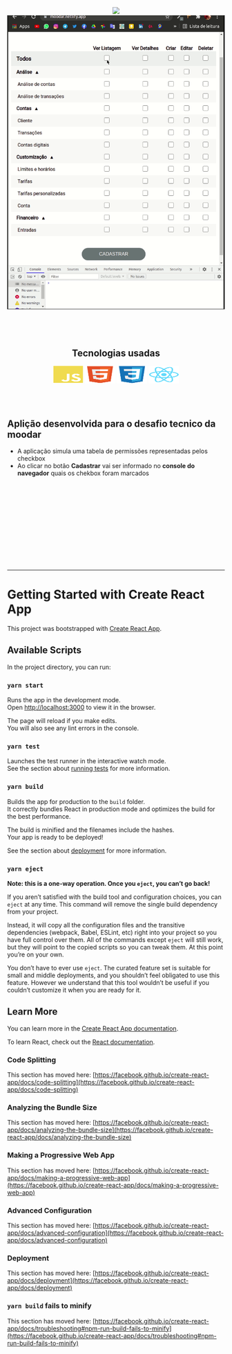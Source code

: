 <div align="center">
  <img src="https://www.selfitacademias.com.br/wp-content/uploads/2020/07/Moodar_Logo-300x88.png">
</div>
<img src="./moodar.gif"/>

#
<br>

<h2 align="center">Tecnologias usadas</h2>
<div align="center">
  <img align="center" alt="Edinelson-Js" height="40" width="70" src="https://raw.githubusercontent.com/devicons/devicon/master/icons/javascript/javascript-plain.svg">
   <img align="center" alt="Edinelson-HTML" height="40" width="70" src="https://raw.githubusercontent.com/devicons/devicon/master/icons/html5/html5-original.svg">
   <img align="center" alt="Edinelson-CSS" height="40" width="70" src="https://raw.githubusercontent.com/devicons/devicon/master/icons/css3/css3-original.svg">
   <img align="center" alt="Edinelson-React" height="40" width="70" src="https://raw.githubusercontent.com/devicons/devicon/master/icons/react/react-original.svg">
  </div>
<br/>
<br/>
<br/>

## Aplição desenvolvida para o desafio tecnico da moodar
   - A aplicação simula uma tabela de permissões representadas pelos checkbox
   - Ao clicar no botão **Cadastrar** vai ser informado no **console do navegador** quais os chekbox foram marcados

<br/>
<br/>
<br/>
<br/>
<br/>
<br/>
<br/>
<br/>
<br/>
<br/>
<br/>
<hr/>



























# Getting Started with Create React App

This project was bootstrapped with [Create React App](https://github.com/facebook/create-react-app).

## Available Scripts

In the project directory, you can run:

### `yarn start`

Runs the app in the development mode.\
Open [http://localhost:3000](http://localhost:3000) to view it in the browser.

The page will reload if you make edits.\
You will also see any lint errors in the console.

### `yarn test`

Launches the test runner in the interactive watch mode.\
See the section about [running tests](https://facebook.github.io/create-react-app/docs/running-tests) for more information.

### `yarn build`

Builds the app for production to the `build` folder.\
It correctly bundles React in production mode and optimizes the build for the best performance.

The build is minified and the filenames include the hashes.\
Your app is ready to be deployed!

See the section about [deployment](https://facebook.github.io/create-react-app/docs/deployment) for more information.

### `yarn eject`

**Note: this is a one-way operation. Once you `eject`, you can’t go back!**

If you aren’t satisfied with the build tool and configuration choices, you can `eject` at any time. This command will remove the single build dependency from your project.

Instead, it will copy all the configuration files and the transitive dependencies (webpack, Babel, ESLint, etc) right into your project so you have full control over them. All of the commands except `eject` will still work, but they will point to the copied scripts so you can tweak them. At this point you’re on your own.

You don’t have to ever use `eject`. The curated feature set is suitable for small and middle deployments, and you shouldn’t feel obligated to use this feature. However we understand that this tool wouldn’t be useful if you couldn’t customize it when you are ready for it.

## Learn More

You can learn more in the [Create React App documentation](https://facebook.github.io/create-react-app/docs/getting-started).

To learn React, check out the [React documentation](https://reactjs.org/).

### Code Splitting

This section has moved here: [https://facebook.github.io/create-react-app/docs/code-splitting](https://facebook.github.io/create-react-app/docs/code-splitting)

### Analyzing the Bundle Size

This section has moved here: [https://facebook.github.io/create-react-app/docs/analyzing-the-bundle-size](https://facebook.github.io/create-react-app/docs/analyzing-the-bundle-size)

### Making a Progressive Web App

This section has moved here: [https://facebook.github.io/create-react-app/docs/making-a-progressive-web-app](https://facebook.github.io/create-react-app/docs/making-a-progressive-web-app)

### Advanced Configuration

This section has moved here: [https://facebook.github.io/create-react-app/docs/advanced-configuration](https://facebook.github.io/create-react-app/docs/advanced-configuration)

### Deployment

This section has moved here: [https://facebook.github.io/create-react-app/docs/deployment](https://facebook.github.io/create-react-app/docs/deployment)

### `yarn build` fails to minify

This section has moved here: [https://facebook.github.io/create-react-app/docs/troubleshooting#npm-run-build-fails-to-minify](https://facebook.github.io/create-react-app/docs/troubleshooting#npm-run-build-fails-to-minify)
